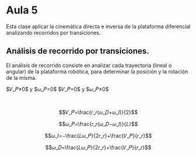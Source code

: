 <h1>Aula 5</h1>

Esta clase aplicar la cinemática directa e inversa de la plataforma diferencial analizando recorridos por transiciones.

<h2>Análisis de recorrido por transiciones.</h2>

El análisis de recorrido consiste en analizar cada trayectoria (lineal o angular) de la plataforma robótica, para determinar la posición y la rotación de la misma.
<p style="center">
$𝑉_𝑃≠0$ y $𝜔_𝑃=0$ $𝑉_𝑃=0$ y $𝜔_𝑃≠0$
</p>

<br>

$$𝑉_𝑃=\frac{𝑟_𝑟(𝜔_𝐷+𝜔_𝐼)}{2}$$

$$𝜔_𝑃=\frac{𝑟_𝑟(𝜔_𝐷−𝜔_𝐼)}{𝐿}$$

$$𝜔_𝐼=−\frac{𝐿𝜔_𝑃}{2𝑟_𝑟}+\frac{𝑉_𝑃}{𝑟_𝑟}$$

$$𝜔_𝐷=\frac{𝐿𝜔_𝑃}{2𝑟_𝑟}+\frac{𝑉_𝑃}{𝑟_𝑟}$$